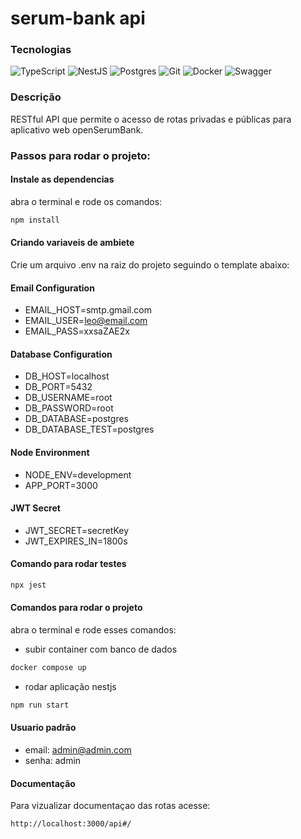 # serum-bank api

### Tecnologias

![TypeScript](https://img.shields.io/badge/typescript-%23007ACC.svg?style=for-the-badge&logo=typescript&logoColor=white)
![NestJS](https://img.shields.io/badge/nestjs-%23E0234E.svg?style=for-the-badge&logo=nestjs&logoColor=white)
![Postgres](https://img.shields.io/badge/postgres-%23316192.svg?style=for-the-badge&logo=postgresql&logoColor=white)
![Git](https://img.shields.io/badge/git-%23F05033.svg?style=for-the-badge&logo=git&logoColor=white)
![Docker](https://img.shields.io/badge/docker-%230db7ed.svg?style=for-the-badge&logo=docker&logoColor=white)
![Swagger](https://img.shields.io/badge/-Swagger-%23Clojure?style=for-the-badge&logo=swagger&logoColor=white)

### Descrição

RESTful API que permite o acesso de rotas privadas e públicas para aplicativo web openSerumBank.

### Passos para rodar o projeto:

#### Instale as dependencias

abra o terminal e rode os comandos:

```bash
npm install
```

#### Criando variaveis de ambiete

Crie um arquivo .env na raiz do projeto seguindo o template abaixo:

#### Email Configuration

- EMAIL_HOST=smtp.gmail.com
- EMAIL_USER=leo@email.com
- EMAIL_PASS=xxsaZAE2x

#### Database Configuration

- DB_HOST=localhost
- DB_PORT=5432
- DB_USERNAME=root
- DB_PASSWORD=root
- DB_DATABASE=postgres
- DB_DATABASE_TEST=postgres

#### Node Environment

- NODE_ENV=development
- APP_PORT=3000

#### JWT Secret

- JWT_SECRET=secretKey
- JWT_EXPIRES_IN=1800s

#### Comando para rodar testes

```bash
npx jest
```

#### Comandos para rodar o projeto

abra o terminal e rode esses comandos:

- subir container com banco de dados

```bash
docker compose up
```

- rodar aplicação nestjs

```bash
npm run start
```

#### Usuario padrão

- email: admin@admin.com
- senha: admin

#### Documentação

Para vizualizar documentaçao das rotas acesse:

```
http://localhost:3000/api#/
```
